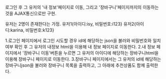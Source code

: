 로그인 후 그 유저의 '내 정보'페이지로 이동, 그리고 '장바구니'페이지까지의 이동하는 것을 AJAX통신으로만 구현.

유저는 2명이 존재한다는 가정.
유저1{아이디:isy, 비밀번호:i123}
유저2{아이디:karina, 비밀번호:k123}

1.로그인 페이지에서 로그인 시도할 경우 id에 해당하는 json을 불러와 비밀번호와 일치여부 확인 후 그 유저의 내정보 html을 이용해 내 정보 페이지로 이동한다. 
2.내 정보 페이지에서 '장바구니 이동'버튼을 누르면 그 유저의 아이디에 해당하는 장바구니html을 이용해 장바구니 페이지로 이동한다.
3.장바구니 페이지에서는 그 유저의 id에 해당하는 장바구니json을 불러와 장바구니 목록을 출력하고, 그 아래에 추천상품도 함께 출력한다.
